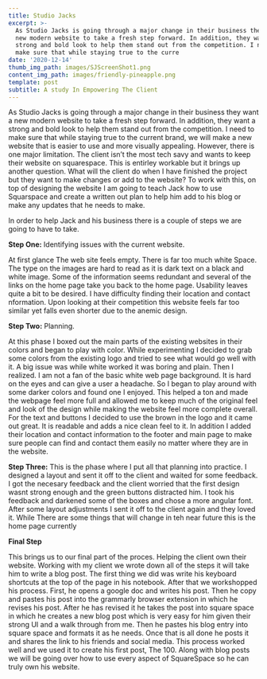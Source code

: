 ```yaml
---
title: Studio Jacks
excerpt: >-
  As Studio Jacks is going through a major change in their business they want a
  new modern website to take a fresh step forward. In addition, they want a
  strong and bold look to help them stand out from the competition. I need to
  make sure that while staying true to the curre
date: '2020-12-14'
thumb_img_path: images/SJScreenShot1.png
content_img_path: images/friendly-pineapple.png
template: post
subtitle: A study In Empowering The Client
---
```


As Studio Jacks is going through a major change in their business they want a new modern website to take a fresh step forward. In addition, they want a strong and bold look to help them stand out from the competition. I need to make sure that while staying true to the current brand, we will make a new website that is easier to use and more visually appealing.
However, there is one major limitation. The client isn’t the most tech savy and wants to keep their website on squarespace. This is entirley workable but it brings up another question. What will the client do when I have finished the project but they want to make changes or add to the website? To work with this, on top of designing the website I am going to teach Jack how to use Squarspace and create a written out plan to help him add to his blog or make any updates that he needs to make.

In order to help Jack and his business there is a couple of steps we are going to have to take.

**Step One:** Identifying issues with the current website.

At first glance The web site feels empty. There is far too much white Space. The type on the images are hard to read as it is dark text on a black and white image. Some of the information seems redundant and several of the links on the home page take you back to the home page. Usability leaves quite a bit to be desired. I have difficulty finding their  location and contact nformation. Upon looking at their competition this website feels far too similar yet falls even shorter due to the anemic design.

**Step Two:** Planning.

At this phase I boxed out the main parts of the existing websites in their colors and began to play with color. While experimenting I decided to grab some colors from the existing logo and tried to see what would go well with it. A big issue was while white worked it was boring and plain. Then I realized. I am not a fan of the basic white web page background. It is hard on the eyes and can give a user a headache. So I began to play around with some darker colors and found one I enjoyed. This helped a ton and made the webpage feel more full and allowed me to keep much of the original feel and look of the design while making the website feel more complete overall. For the text and buttons I decided to use the brown in the logo and it came out great. It is readable and adds a nice clean feel to it. In addition I added their location and contact information to the footer and main page to make sure people can find and contact them easily no matter where they are in the website.

**Step Three:**
This is the phase where I put all that planning into practice. I designed a layout and sent it off to the client and waited for some feedback. I got the necesary feedback and the client worried that the first design wasnt strong enough and the green buttons distracted him. I took his feedback and darkened some of the boxes and chose a more angular font. After some layout adjustments I sent it off to the client again and they loved it. While There are some things that will change in teh near future this is the home page currently

**Final Step**

This brings us to our final part of the proces. Helping the client own their website. Working with my client we wrote down all of the steps it will take him to write a blog post. The first thing we did was write his keyboard shortcuts at the top of the page in his notebook. After that we workshopped his process. First, he opens a google doc and writes his post. Then he copy and pastes his post into the grammarly browser extension in which he revises his post. After he has revised it he takes the post into square space in which he creates a new blog post which is very easy for him given their strong UI and a walk through from me. Then he pastes his blog entry into square space and formats it as he needs. Once that is all done he posts it and shares the link to his friends and social media. This process worked well and we used it to create his first post, The 100. Along with blog posts we will be going over how to use every aspect of SquareSpace so he can truly own his website.

